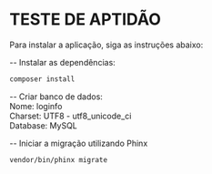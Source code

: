 # TESTE DE APTIDÃO 

Para instalar a aplicação, siga as instruções abaixo:

-- Instalar as dependências:
```bash
composer install
```

-- Criar banco de dados:</br>
Nome: loginfo </br>
Charset: UTF8 - utf8_unicode_ci</br>
Database: MySQL</br>

-- Iniciar a migração utilizando Phinx
```bash
vendor/bin/phinx migrate
```

